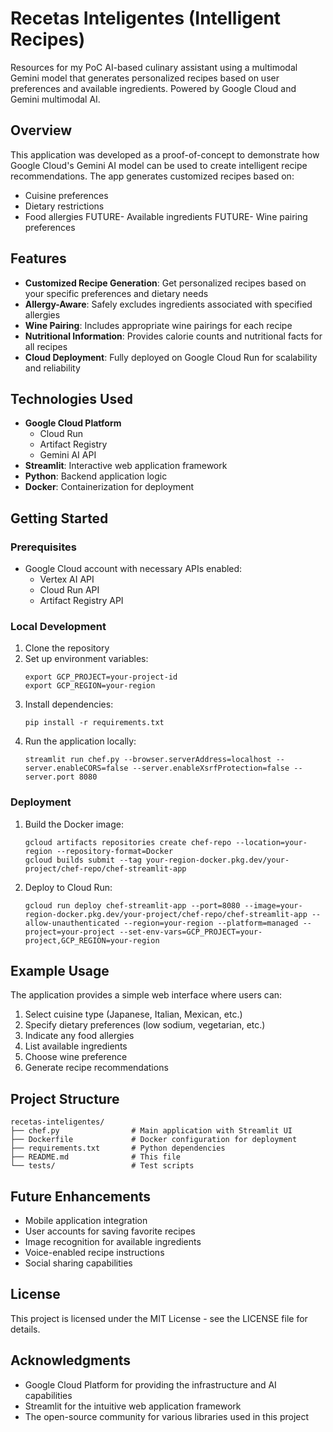 # Recetas Inteligentes (Intelligent Recipes)
Resources for my PoC AI-based culinary assistant using a multimodal Gemini model that generates personalized recipes based on user preferences and available ingredients. Powered by Google Cloud and Gemini multimodal AI.

## Overview

This application was developed as a proof-of-concept to demonstrate how Google Cloud's Gemini AI model can be used to create intelligent recipe recommendations. The app generates customized recipes based on:

- Cuisine preferences
- Dietary restrictions
- Food allergies
FUTURE- Available ingredients
FUTURE- Wine pairing preferences

## Features

- **Customized Recipe Generation**: Get personalized recipes based on your specific preferences and dietary needs
- **Allergy-Aware**: Safely excludes ingredients associated with specified allergies
- **Wine Pairing**: Includes appropriate wine pairings for each recipe
- **Nutritional Information**: Provides calorie counts and nutritional facts for all recipes
- **Cloud Deployment**: Fully deployed on Google Cloud Run for scalability and reliability

## Technologies Used

- **Google Cloud Platform**
  - Cloud Run
  - Artifact Registry
  - Gemini AI API
- **Streamlit**: Interactive web application framework
- **Python**: Backend application logic
- **Docker**: Containerization for deployment

## Getting Started

### Prerequisites

- Google Cloud account with necessary APIs enabled:
  - Vertex AI API
  - Cloud Run API
  - Artifact Registry API

### Local Development

1. Clone the repository
2. Set up environment variables:
   ```
   export GCP_PROJECT=your-project-id
   export GCP_REGION=your-region
   ```
3. Install dependencies:
   ```
   pip install -r requirements.txt
   ```
4. Run the application locally:
   ```
   streamlit run chef.py --browser.serverAddress=localhost --server.enableCORS=false --server.enableXsrfProtection=false --server.port 8080
   ```

### Deployment

1. Build the Docker image:
   ```
   gcloud artifacts repositories create chef-repo --location=your-region --repository-format=Docker
   gcloud builds submit --tag your-region-docker.pkg.dev/your-project/chef-repo/chef-streamlit-app
   ```

2. Deploy to Cloud Run:
   ```
   gcloud run deploy chef-streamlit-app --port=8080 --image=your-region-docker.pkg.dev/your-project/chef-repo/chef-streamlit-app --allow-unauthenticated --region=your-region --platform=managed --project=your-project --set-env-vars=GCP_PROJECT=your-project,GCP_REGION=your-region
   ```

## Example Usage

The application provides a simple web interface where users can:

1. Select cuisine type (Japanese, Italian, Mexican, etc.)
2. Specify dietary preferences (low sodium, vegetarian, etc.)
3. Indicate any food allergies
4. List available ingredients
5. Choose wine preference
6. Generate recipe recommendations

## Project Structure

```
recetas-inteligentes/
├── chef.py                # Main application with Streamlit UI
├── Dockerfile             # Docker configuration for deployment
├── requirements.txt       # Python dependencies
├── README.md              # This file
└── tests/                 # Test scripts
```

## Future Enhancements

- Mobile application integration
- User accounts for saving favorite recipes
- Image recognition for available ingredients
- Voice-enabled recipe instructions
- Social sharing capabilities

## License

This project is licensed under the MIT License - see the LICENSE file for details.

## Acknowledgments

- Google Cloud Platform for providing the infrastructure and AI capabilities
- Streamlit for the intuitive web application framework
- The open-source community for various libraries used in this project
